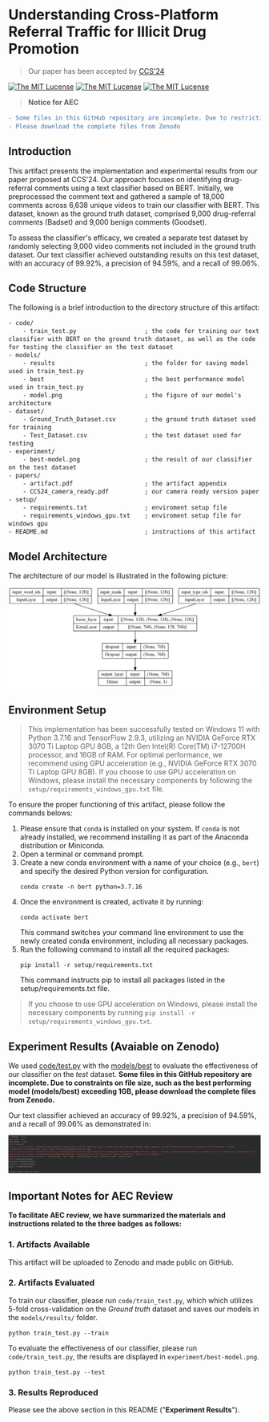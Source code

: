# Understanding Cross-Platform Referral Traffic for Illicit Drug Promotion
> Our paper has been accepted by [CCS'24](https://www.sigsac.org/ccs/CCS2024/)

<a href="https://opensource.org/license/mit"><img src="https://img.shields.io/badge/license-MIT-yello" alt="The MIT Lucense"/></a>
<a href="https://opensource.org/license/mit"><img src="https://img.shields.io/badge/CCS'24-paper-yello" alt="The MIT Lucense"/></a>
<a href="https://opensource.org/license/mit"><img src="https://img.shields.io/badge/dataset-released-blue" alt="The MIT Lucense"/></a>

> **Notice for AEC**
```diff
- Some files in this GitHub repository are incomplete. Due to restrictions on large files, for example, the size of the best performance model (`model/best`) exceeds 1GB.;
- Please download the complete files from Zenodo
```

## Introduction

This artifact presents the implementation and experimental results from our paper proposed at CCS'24. Our approach focuses on identifying drug-referral comments using a text classifier based on BERT. Initially, we preprocessed the comment text and gathered a sample of 18,000 comments across 6,638 unique videos to train our classifier with BERT. This dataset, known as the ground truth dataset, comprised 9,000 drug-referral comments (Badset) and 9,000 benign comments (Goodset).

To assess the classifier's efficacy, we created a separate test dataset by randomly selecting 9,000 video comments not included in the ground truth dataset. Our text classifier achieved outstanding results on this test dataset, with an accuracy of 99.92%, a precision of 94.59%, and a recall of 99.06%.

## Code Structure

The following is a brief introduction to the directory structure of this artifact:

```
- code/
    - train_test.py                   ; the code for training our text classifier with BERT on the ground truth dataset, as well as the code for testing the classifier on the test dataset
- models/
    - results                         ; the folder for saving model used in train_test.py
    - best                            ; the best performance model used in train_test.py
    - model.png                       ; the figure of our model's architecture
- dataset/
    - Ground_Truth_Dataset.csv        ; the ground truth dataset used for training
    - Test_Dataset.csv                ; the test dataset used for testing
- experiment/
    - best-model.png                  ; the result of our classifier on the test dataset
- papers/
    - artifact.pdf                    ; the artifact appendix
    - CCS24_camera_ready.pdf          ; our camera ready version paper
- setup/
    - requirements.txt                ; enviroment setup file
    - requirements_windows_gpu.txt    ; enviroment setup file for windows gpu
- README.md                           ; instructions of this artifact
```
## Model Architecture 

The architecture of our model is illustrated in the following picture:

![image](https://github.com/demo123attack/Artifact-CCS24/blob/main/models/model.png)

## Environment Setup
> This implementation has been successfully tested on Windows 11 with Python 3.7.16 and TensorFlow 2.9.3, utilizing an NVIDIA GeForce RTX 3070 Ti Laptop GPU 8GB, a 12th Gen Intel(R) Core(TM) i7-12700H processor, and 16GB of RAM. For optimal performance, we recommend using GPU acceleration (e.g., NVIDIA GeForce RTX 3070 Ti Laptop GPU 8GB). If you choose to use GPU acceleration on Windows, please install the necessary components by following the `setup/requirements_windows_gpu.txt` file.

To ensure the proper functioning of this artifact, please follow the commands belows:
1. Please ensure that `conda` is installed on your system. If `conda` is not already installed, we recommend installing it as part of the Anaconda distribution or Miniconda.
2. Open a terminal or command prompt.
3. Create a new conda environment with a name of your choice (e.g., `bert`) and specify the desired Python version for configuration.
   ```
   conda create -n bert python=3.7.16
   ```
4. Once the environment is created, activate it by running:
   ```
   conda activate bert
   ```
   This command switches your command line environment to use the newly created conda environment, including all necessary packages.
5. Run the following command to install all the required packages:
   ```
   pip install -r setup/requirements.txt
   ```
   This command instructs pip to install all packages listed in the setup/requirements.txt file.
> If you choose to use GPU acceleration on Windows, please install the necessary components by running `pip install -r setup/requirements_windows_gpu.txt`.

## Experiment Results (Avaiable on Zenodo)

We used [code/test.py](https://github.com/demo123attack/Artifact-CCS24/blob/main/code/test.py) with the [models/best](https://github.com/demo123attack/Artifact-CCS24/blob/main/models/best/README.md) to evaluate the effectiveness of our classifier on the *test* dataset. **Some files in this GitHub repository are incomplete. Due to constraints on file size, such as the best performing model (models/best) exceeding 1GB, please download the complete files from Zenodo.**

Our text classifier achieved an accuracy of 99.92%, a precision of 94.59%, and a recall of 99.06% as demonstrated in:

![image](https://github.com/demo123attack/Artifact-CCS24/blob/main/experiment/best-model.png)


## Important Notes for AEC Review

**To facilitate AEC review, we have summarized the materials and instructions related to the three badges as follows:**

### 1. Artifacts Available

This artifact will be uploaded to Zenodo and made public on GitHub.

### 2. Artifacts Evaluated

To train our classifier, please run `code/train_test.py`, which which utilizes 5-fold cross-validation on the *Ground truth* dataset and saves our models in the `models/results/` folder. 
```
python train_test.py --train
```

To evaluate the effectiveness of our classifier, please run `code/train_test.py`, the results are displayed in `experiment/best-model.png`.
```
python train_test.py --test
```

### 3. Results Reproduced

Please see the above section in this README ("**Experiment Results**").
